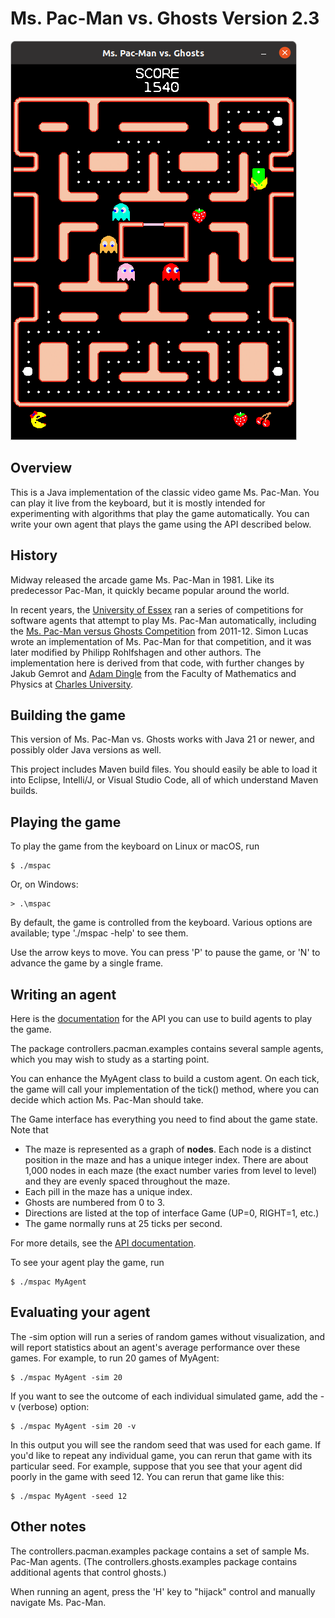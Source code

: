 # Ms. Pac-Man vs. Ghosts Version 2.3

![screenshot](mspac.png)

## Overview

This is a Java implementation of the classic video game Ms. Pac-Man.  You can play it live from the keyboard, but it is mostly intended for experimenting with algorithms that play the game automatically. You can write your own agent that plays the game using the API described below.

## History

Midway released the arcade game Ms. Pac-Man in 1981.  Like its predecessor Pac-Man, it quickly became popular around the world.

In recent years, the [University of Essex](https://www.essex.ac.uk/) ran a series of competitions for software agents that attempt to play Ms. Pac-Man automatically, including the [Ms. Pac-Man versus Ghosts Competition](https://ieeexplore.ieee.org/document/5949599) from 2011-12.  Simon Lucas wrote an implementation of Ms. Pac-Man for that competition, and it was later modified by Philipp Rohlfshagen and other authors.  The implementation here is derived from that code, with further changes by Jakub Gemrot and [Adam Dingle](https://ksvi.mff.cuni.cz/~dingle/) from the Faculty of Mathematics and Physics at [Charles University](https://cuni.cz/UKEN-1.html).

## Building the game

This version of Ms. Pac-Man vs. Ghosts works with Java 21 or newer, and possibly older Java versions as well.

This project includes Maven build files.  You should easily be able to load it into Eclipse, Intelli/J, or Visual Studio Code, all of which understand Maven builds.

## Playing the game

To play the game from the keyboard on Linux or macOS, run

```
$ ./mspac
```

Or, on Windows:

```
> .\mspac
```

By default, the game is controlled from the keyboard.  Various options are available; type './mspac -help' to see them.

Use the arrow keys to move.  You can press 'P' to pause the game, or 'N' to advance the game by a single frame.

## Writing an agent

Here is the [documentation](https://ksvi.mff.cuni.cz/~dingle/2024-5/ai_games/mspac_api.html) for the API you can use to build agents to play the game.

The package controllers.pacman.examples contains several sample agents, which you may wish to study as a starting point.

You can enhance the MyAgent class to build a custom agent.  On each tick, the game will call your implementation of the tick() method, where you can decide which action Ms. Pac-Man should take.

The Game interface has everything you need to find about the game state. Note that

- The maze is represented as a graph of __nodes__.  Each node is a distinct position in the maze and has a unique integer index.  There are about 1,000 nodes in each maze (the exact number varies from level to level) and they are evenly spaced throughout the maze.
- Each pill in the maze has a unique index.
- Ghosts are numbered from 0 to 3.
- Directions are listed at the top of interface Game (UP=0, RIGHT=1, etc.)
- The game normally runs at 25 ticks per second.

For more details, see the [API documentation](https://ksvi.mff.cuni.cz/~dingle/2024-5/ai_games/mspac_api.html).

To see your agent play the game, run

```
$ ./mspac MyAgent
```

## Evaluating your agent

The -sim option will run a series of random games without visualization, and will report statistics about an agent's average performance over these games.  For example, to run 20 games of MyAgent:

```
$ ./mspac MyAgent -sim 20
```

If you want to see the outcome of each individual simulated game, add the -v (verbose) option:

```
$ ./mspac MyAgent -sim 20 -v
```

In this output you will see the random seed that was used for each game.  If you'd like to repeat any individual game, you can rerun that game with its particular seed.  For example, suppose that you see that your agent did poorly in the game with seed 12.  You can rerun that game like this:

```
$ ./mspac MyAgent -seed 12
```


## Other notes

The controllers.pacman.examples package contains a set of sample Ms. Pac-Man agents.  (The controllers.ghosts.examples package contains additional agents that control ghosts.)

When running an agent, press the 'H' key to "hijack" control and manually navigate Ms. Pac-Man.
